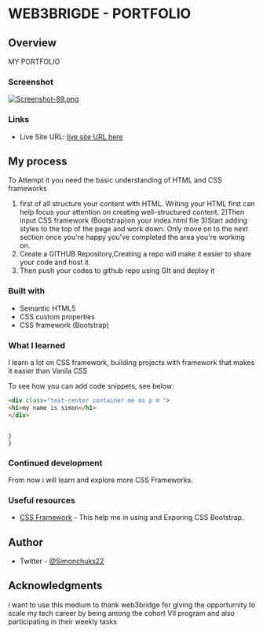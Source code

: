 # WEB3BRIGDE - PORTFOLIO

## Overview
MY PORTFOLIO

### Screenshot

[![Screenshot-89.png](https://i.postimg.cc/DfJMVj7Y/Screenshot-89.png)](https://postimg.cc/8sGHMbJh)

### Links
- Live Site URL: [live site URL here](https://simonchuks22.github.io/My_Profile/)

## My process
To Attempt it you need the basic understanding of HTML and CSS frameworks
1) first of all structure your content with HTML. Writing your HTML first can help focus your attention on creating well-structured content.
2)Then input CSS framework (Bootstrap)on your index.html file 
3)Start adding styles to the top of the page and work down. Only move on to the next section once you're happy you've completed the area you're working on.
4) Create a GITHUB Repository,Creating a repo will make it easier to share your code and host it. 
5) Then push your codes to github repo using GIt and deploy it

### Built with

- Semantic HTML5 
- CSS custom properties
- CSS framework (Bootstrap)

### What I learned

I learn a lot on CSS framework, building projects with framework that makes it easier than Vanila CSS

To see how you can add code snippets, see below:

```html
<div class="text-center container me ms p m ">
<h1>my name is simon</h1>
</div>
```
```    

}
}

```

### Continued development
From now i will learn and explore more CSS Frameworks.
### Useful resources

- [CSS Framework](https://getbootstrap.com/docs/5.0/getting-started/introduction/) - This help me in using and Exporing CSS Bootstrap.

## Author
- Twitter - [@Simonchuks22](https://www.twitter.com/Simonchuks22)
## Acknowledgments

i want to use this medium to thank web3bridge for giving the opporturnity to scale my tech career by being among the cohort VII program and also participating in their weekly tasks
